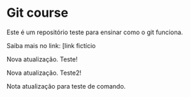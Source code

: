 # Git course

Este é um repositório teste para ensinar como o git funciona.

Saiba mais no link: [link fictício

Nova atualização. Teste!

Nova atualização. Teste2!

Nota atualização para teste de comando.

